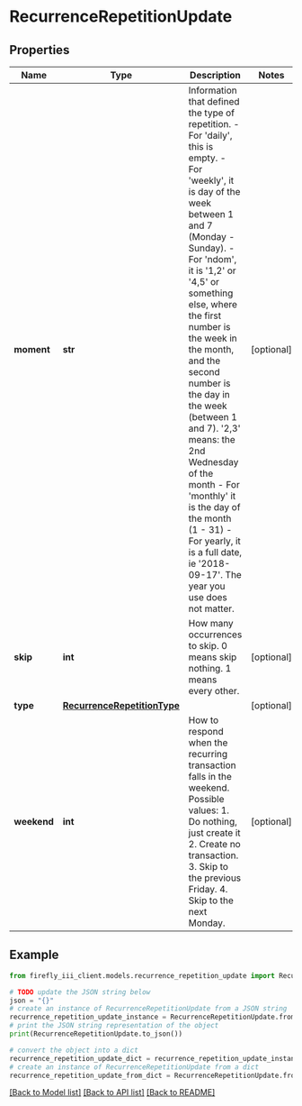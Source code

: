 # RecurrenceRepetitionUpdate


## Properties

Name | Type | Description | Notes
------------ | ------------- | ------------- | -------------
**moment** | **str** | Information that defined the type of repetition. - For &#39;daily&#39;, this is empty. - For &#39;weekly&#39;, it is day of the week between 1 and 7 (Monday - Sunday). - For &#39;ndom&#39;, it is &#39;1,2&#39; or &#39;4,5&#39; or something else, where the first number is the week in the month, and the second number is the day in the week (between 1 and 7). &#39;2,3&#39; means: the 2nd Wednesday of the month - For &#39;monthly&#39; it is the day of the month (1 - 31) - For yearly, it is a full date, ie &#39;2018-09-17&#39;. The year you use does not matter.  | [optional] 
**skip** | **int** | How many occurrences to skip. 0 means skip nothing. 1 means every other. | [optional] 
**type** | [**RecurrenceRepetitionType**](RecurrenceRepetitionType.md) |  | [optional] 
**weekend** | **int** | How to respond when the recurring transaction falls in the weekend. Possible values: 1. Do nothing, just create it 2. Create no transaction. 3. Skip to the previous Friday. 4. Skip to the next Monday.  | [optional] 

## Example

```python
from firefly_iii_client.models.recurrence_repetition_update import RecurrenceRepetitionUpdate

# TODO update the JSON string below
json = "{}"
# create an instance of RecurrenceRepetitionUpdate from a JSON string
recurrence_repetition_update_instance = RecurrenceRepetitionUpdate.from_json(json)
# print the JSON string representation of the object
print(RecurrenceRepetitionUpdate.to_json())

# convert the object into a dict
recurrence_repetition_update_dict = recurrence_repetition_update_instance.to_dict()
# create an instance of RecurrenceRepetitionUpdate from a dict
recurrence_repetition_update_from_dict = RecurrenceRepetitionUpdate.from_dict(recurrence_repetition_update_dict)
```
[[Back to Model list]](../README.md#documentation-for-models) [[Back to API list]](../README.md#documentation-for-api-endpoints) [[Back to README]](../README.md)



